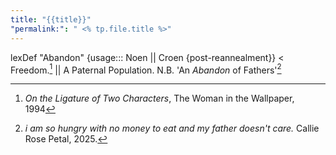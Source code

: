 ```yaml
---
title: "{{title}}"
"permalink:": " <% tp.file.title %>"
---
```

lexDef "Abandon" {usage::: Noen || Croen {post-reannealment}} < Freedom.[^AbandonNoen] || A Paternal Population. N.B. 'An _Abandon_ of Fathers'[^AbandonCroen]

[^AbandonNoen]: *On the Ligature of Two Characters*, The Woman in the Wallpaper, 1994
[^AbandonCroen]: *i am so hungry with no money to eat and my father doesn't care.* Callie Rose Petal, 2025.
